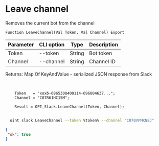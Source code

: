 ﻿---
sidebar_position: 10
---

# Leave channel
 Removes the current bot from the channel



`Function LeaveChannel(Val Token, Val Channel) Export`

  | Parameter | CLI option | Type | Description |
  |-|-|-|-|
  | Token | --token | String | Bot token |
  | Channel | --channel | String | Channel ID |

  
  Returns:  Map Of KeyAndValue - serialized JSON response from Slack

<br/>




```bsl title="Code example"
    Token   = "xoxb-6965308400114-696804637...";
    Channel = "C07R61HC15M";

    Result = OPI_Slack.LeaveChannel(Token, Channel);
```



```sh title="CLI command example"
    
  oint slack LeaveChannel --token %token% --channel "C070VPMKN8J"

```

```json title="Result"
{
 "ok": true
}
```
